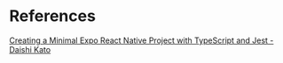 # References

[Creating a Minimal Expo React Native Project with TypeScript and Jest - Daishi Kato](https://medium.com/@dai_shi/creating-a-minimal-expo-react-native-project-with-typescript-and-jest-5979ab8d7c15)
